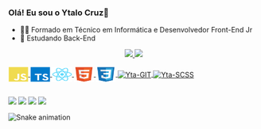### Olá! Eu sou o Ytalo Cruz👋

- 👨‍🎓 Formado em Técnico em Informática e Desenvolvedor Front-End Jr
- 📖 Estudando Back-End

<div align="center">
  <a href="https://github.com/ytalocruuz">
  <img height="160em" src="https://github-readme-stats.vercel.app/api?username=ytalocruuz&show_icons=true&theme=dracula&include_all_commits=true&count_private=true"/>
  <img height="160em" src="https://github-readme-stats.vercel.app/api/top-langs/?username=ytalocruuz&layout=compact&langs_count=7&theme=dracula"/>
</div>
  <div style="display: inline_block"><br>
  <img align="center" alt="Yta-Js" height="30" width="40" src="https://raw.githubusercontent.com/devicons/devicon/master/icons/javascript/javascript-plain.svg">
  <img align="center" alt="Yta-Ts" height="30" width="40" src="https://raw.githubusercontent.com/devicons/devicon/master/icons/typescript/typescript-plain.svg">
  <img align="center" alt="Yta-React" height="30" width="40" src="https://raw.githubusercontent.com/devicons/devicon/master/icons/react/react-original.svg">
  <img align="center" alt="Yta-HTML" height="30" width="40" src="https://raw.githubusercontent.com/devicons/devicon/master/icons/html5/html5-original.svg">
  <img align="center" alt="Yta-CSS" height="30" width="40" src="https://raw.githubusercontent.com/devicons/devicon/master/icons/css3/css3-original.svg">
    <img align="center" alt="Yta-GIT" height="30" width="40" src="https://cdn.jsdelivr.net/gh/devicons/devicon/icons/git/git-original.svg">
    <img align="center" alt="Yta-SCSS" height="30" width="40" src="https://user-images.githubusercontent.com/72119120/143659610-0f19c4b6-51ec-49b2-a033-9f420db16b1a.png">
</div>
 
  ##
  <div> 
  <a href="" target="_blank"><img src="https://img.shields.io/badge/Portfolio-FFA500?style=for-the-badge&logo=rss&logoColor=white" target="_blank"></a> 
 	<a href="https://api.whatsapp.com/send?1=pt_BR&phone=5592984745944" target="_blank"><img src="https://img.shields.io/badge/WhatsApp-25D366?style=for-the-badge&logo=whatsapp&logoColor=white" target="_blank"></a>
  <a href = "ytalocrz@gmail.com"><img src="https://img.shields.io/badge/Gmail-D14836?style=for-the-badge&logo=gmail&logoColor=white" target="_blank" ></a>
  <a href="https://www.linkedin.com/in/ytalo-cruz/" target="_blank"><img src="https://img.shields.io/badge/-LinkedIn-%230077B5?style=for-the-badge&logo=linkedin&logoColor=white" target="_blank"></a> 
 
</div>
  
  
  ![Snake animation](https://github.com/ytalocruuz/ytalocruuz/blob/output/github-contribution-grid-snake.svg)
  

